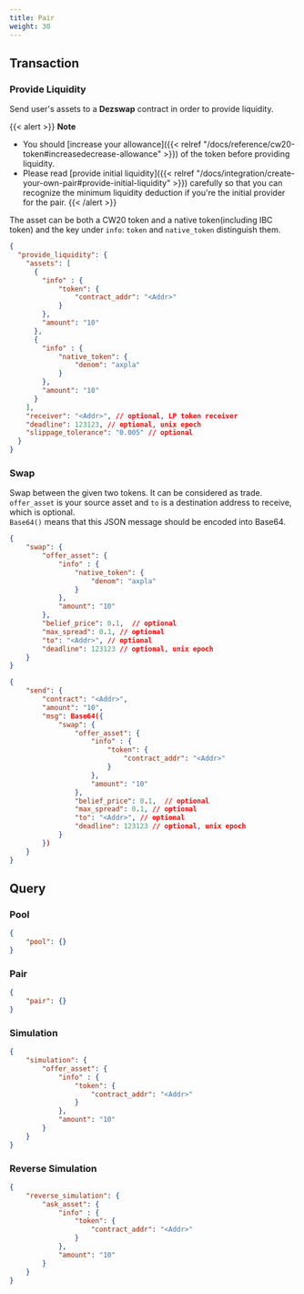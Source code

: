 ```yaml
---
title: Pair
weight: 30
---
```


## Transaction

### Provide Liquidity

Send user's assets to a **Dezswap** contract in order to provide liquidity.<br />

{{< alert >}}
**Note**
- You should [increase your allowance]({{< relref "/docs/reference/cw20-token#increasedecrease-allowance" >}}) of the token before providing liquidity.
- Please read [provide initial liquidity]({{< relref "/docs/integration/create-your-own-pair#provide-initial-liquidity" >}}) carefully so that you can recognize the minimum liquidity deduction if you're the initial provider for the pair.
{{< /alert >}}

The asset can be both a CW20 token and a native token(including IBC token) and the key under `info`: `token` and `native_token` distinguish them.

```json
{
  "provide_liquidity": {
    "assets": [
      {
        "info" : {
            "token": {
                "contract_addr": "<Addr>"
            }
        },
        "amount": "10"
      },
      {
        "info" : {
            "native_token": {
                "denom": "axpla"
            }
        },
        "amount": "10"
      }
    ],
    "receiver": "<Addr>", // optional, LP token receiver
    "deadline": 123123, // optional, unix epoch
    "slippage_tolerance": "0.005" // optional
  }
}
```

### Swap

Swap between the given two tokens. It can be considered as trade.<br />
`offer_asset` is your source asset and `to` is a destination address to receive, which is optional.<br />
`Base64()` means that this JSON message should be encoded into Base64.<br />


```json
{
    "swap": {
        "offer_asset": {
            "info" : {
                "native_token": {
                    "denom": "axpla"
                }
            },
            "amount": "10"
        },
        "belief_price": 0.1,  // optional
        "max_spread": 0.1, // optional
        "to": "<Addr>", // optional
        "deadline": 123123 // optional, unix epoch
    }
}
```

```json
{
    "send": {
        "contract": "<Addr>",
        "amount": "10",
        "msg": Base64({
            "swap": {
                "offer_asset": {
                    "info" : {
                        "token": {
                            "contract_addr": "<Addr>"
                        }
                    },
                    "amount": "10"
                },
                "belief_price": 0.1,  // optional
                "max_spread": 0.1, // optional
                "to": "<Addr>", // optional
                "deadline": 123123 // optional, unix epoch
            }
        })
    }
}
```

## Query

### Pool

```json
{
    "pool": {}
}
```

### Pair

```json
{
    "pair": {}
}
```

### Simulation

```json
{
    "simulation": {
        "offer_asset": {
            "info" : {
                "token": {
                    "contract_addr": "<Addr>"
                }
            },
            "amount": "10"
        }
    }
}
```

### Reverse Simulation

```json
{
    "reverse_simulation": {
        "ask_asset": {
            "info" : {
                "token": {
                    "contract_addr": "<Addr>"
                }
            },
            "amount": "10"
        }
    }
}
```

